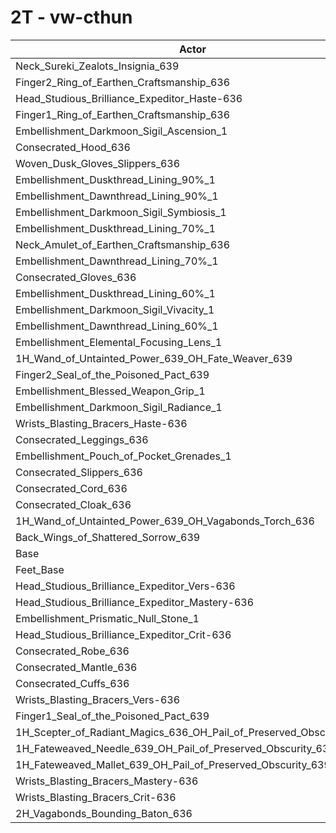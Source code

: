 # 2T - vw-cthun
| Actor | DPS | Increase |
|---|:---:|:---:|
|Neck_Sureki_Zealots_Insignia_639|1602220|1.39%|
|Finger2_Ring_of_Earthen_Craftsmanship_636|1601175|1.32%|
|Head_Studious_Brilliance_Expeditor_Haste-636|1598362|1.14%|
|Finger1_Ring_of_Earthen_Craftsmanship_636|1593363|0.83%|
|Embellishment_Darkmoon_Sigil_Ascension_1|1593240|0.82%|
|Consecrated_Hood_636|1592568|0.78%|
|Woven_Dusk_Gloves_Slippers_636|1592269|0.76%|
|Embellishment_Duskthread_Lining_90%_1|1591582|0.71%|
|Embellishment_Dawnthread_Lining_90%_1|1590171|0.63%|
|Embellishment_Darkmoon_Sigil_Symbiosis_1|1589905|0.61%|
|Embellishment_Duskthread_Lining_70%_1|1588999|0.55%|
|Neck_Amulet_of_Earthen_Craftsmanship_636|1588585|0.53%|
|Embellishment_Dawnthread_Lining_70%_1|1588449|0.52%|
|Consecrated_Gloves_636|1587825|0.48%|
|Embellishment_Duskthread_Lining_60%_1|1587665|0.47%|
|Embellishment_Darkmoon_Sigil_Vivacity_1|1587580|0.46%|
|Embellishment_Dawnthread_Lining_60%_1|1587105|0.43%|
|Embellishment_Elemental_Focusing_Lens_1|1586943|0.42%|
|1H_Wand_of_Untainted_Power_639_OH_Fate_Weaver_639|1586753|0.41%|
|Finger2_Seal_of_the_Poisoned_Pact_639|1586528|0.39%|
|Embellishment_Blessed_Weapon_Grip_1|1584845|0.29%|
|Embellishment_Darkmoon_Sigil_Radiance_1|1583357|0.19%|
|Wrists_Blasting_Bracers_Haste-636|1583322|0.19%|
|Consecrated_Leggings_636|1583281|0.19%|
|Embellishment_Pouch_of_Pocket_Grenades_1|1582515|0.14%|
|Consecrated_Slippers_636|1582238|0.12%|
|Consecrated_Cord_636|1581508|0.08%|
|Consecrated_Cloak_636|1581383|0.07%|
|1H_Wand_of_Untainted_Power_639_OH_Vagabonds_Torch_636|1581172|0.06%|
|Back_Wings_of_Shattered_Sorrow_639|1580684|0.03%|
|Base|1580286|0.00%|
|Feet_Base|1580168|-0.01%|
|Head_Studious_Brilliance_Expeditor_Vers-636|1579949|-0.02%|
|Head_Studious_Brilliance_Expeditor_Mastery-636|1579672|-0.04%|
|Embellishment_Prismatic_Null_Stone_1|1579294|-0.06%|
|Head_Studious_Brilliance_Expeditor_Crit-636|1579126|-0.07%|
|Consecrated_Robe_636|1578737|-0.10%|
|Consecrated_Mantle_636|1578703|-0.10%|
|Consecrated_Cuffs_636|1578125|-0.14%|
|Wrists_Blasting_Bracers_Vers-636|1577268|-0.19%|
|Finger1_Seal_of_the_Poisoned_Pact_639|1576933|-0.21%|
|1H_Scepter_of_Radiant_Magics_636_OH_Pail_of_Preserved_Obscurity_639|1576521|-0.24%|
|1H_Fateweaved_Needle_639_OH_Pail_of_Preserved_Obscurity_639|1576337|-0.25%|
|1H_Fateweaved_Mallet_639_OH_Pail_of_Preserved_Obscurity_639|1575484|-0.30%|
|Wrists_Blasting_Bracers_Mastery-636|1575422|-0.31%|
|Wrists_Blasting_Bracers_Crit-636|1575102|-0.33%|
|2H_Vagabonds_Bounding_Baton_636|1574885|-0.34%|
